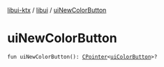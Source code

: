 [libui-ktx](../index.md) / [libui](index.md) / [uiNewColorButton](./ui-new-color-button.md)

# uiNewColorButton

`fun uiNewColorButton(): `[`CPointer`](../kotlinx.cinterop/-c-pointer/index.md)`<`[`uiColorButton`](ui-color-button.md)`>?`